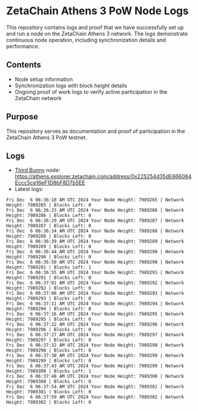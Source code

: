 # ZetaChain Athens 3 PoW Node Logs
This repository contains logs and proof that we have successfully set up and run a node on the ZetaChain Athens 3 network. The logs demonstrate continuous node operation, including synchronization details and performance.

## Contents
- Node setup information
- Synchronization logs with block height details
- Ongoing proof of work logs to verify active participation in the ZetaChain network

## Purpose
This repository serves as documentation and proof of participation in the ZetaChain Athens 3 PoW testnet.

## Logs

- [Third Bunny](https://thirdbunny.xyz/) node: https://athens.explorer.zetachain.com/address/0x225254d35dE666064Eccc5ce16eF1D8bF8D7b5EE
- Latest logs:
```
Fri Dec  6 06:36:18 AM UTC 2024 Your Node Height: 7989285 | Network Height: 7989285 | Blocks Left: 0
Fri Dec  6 06:36:23 AM UTC 2024 Your Node Height: 7989286 | Network Height: 7989286 | Blocks Left: 0
Fri Dec  6 06:36:29 AM UTC 2024 Your Node Height: 7989287 | Network Height: 7989287 | Blocks Left: 0
Fri Dec  6 06:36:34 AM UTC 2024 Your Node Height: 7989288 | Network Height: 7989288 | Blocks Left: 0
Fri Dec  6 06:36:39 AM UTC 2024 Your Node Height: 7989289 | Network Height: 7989289 | Blocks Left: 0
Fri Dec  6 06:36:44 AM UTC 2024 Your Node Height: 7989290 | Network Height: 7989290 | Blocks Left: 0
Fri Dec  6 06:36:50 AM UTC 2024 Your Node Height: 7989290 | Network Height: 7989291 | Blocks Left: 1
Fri Dec  6 06:36:55 AM UTC 2024 Your Node Height: 7989291 | Network Height: 7989291 | Blocks Left: 0
Fri Dec  6 06:37:01 AM UTC 2024 Your Node Height: 7989292 | Network Height: 7989292 | Blocks Left: 0
Fri Dec  6 06:37:06 AM UTC 2024 Your Node Height: 7989293 | Network Height: 7989293 | Blocks Left: 0
Fri Dec  6 06:37:11 AM UTC 2024 Your Node Height: 7989294 | Network Height: 7989294 | Blocks Left: 0
Fri Dec  6 06:37:16 AM UTC 2024 Your Node Height: 7989295 | Network Height: 7989295 | Blocks Left: 0
Fri Dec  6 06:37:22 AM UTC 2024 Your Node Height: 7989296 | Network Height: 7989296 | Blocks Left: 0
Fri Dec  6 06:37:27 AM UTC 2024 Your Node Height: 7989297 | Network Height: 7989297 | Blocks Left: 0
Fri Dec  6 06:37:32 AM UTC 2024 Your Node Height: 7989298 | Network Height: 7989298 | Blocks Left: 0
Fri Dec  6 06:37:38 AM UTC 2024 Your Node Height: 7989299 | Network Height: 7989299 | Blocks Left: 0
Fri Dec  6 06:37:43 AM UTC 2024 Your Node Height: 7989299 | Network Height: 7989300 | Blocks Left: 1
Fri Dec  6 06:37:48 AM UTC 2024 Your Node Height: 7989300 | Network Height: 7989300 | Blocks Left: 0
Fri Dec  6 06:37:54 AM UTC 2024 Your Node Height: 7989301 | Network Height: 7989301 | Blocks Left: 0
Fri Dec  6 06:37:59 AM UTC 2024 Your Node Height: 7989302 | Network Height: 7989302 | Blocks Left: 0
```
